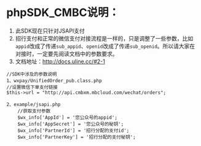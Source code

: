 phpSDK_CMBC说明：
==============

 1. 此SDK现在只针对JSAPI支付
 2. 招行支付和正常的微信支付对接流程是一样的，只是调整了一些参数，比如`appid`改成了传递`sub_appid`、`openid`改成了传递`sub_openid`。所以请大家在对接时，一定要先阅读文档中的参数要求。
 3. 文档地址：http://docs.uline.cc/#2-1

```
//SDK中涉及的参数说明
1、wxpay/UnifiedOrder_pub.class.php   
//设置微信下单支付链接
$this->url = "http://api.cmbxm.mbcloud.com/wechat/orders";

2、example/jsapi.php
    //获取支付参数
	$wx_info['AppId'] = '您公众号的appid';
	$wx_info['AppSecret'] = '您公众号的秘钥';
	$wx_info['PartnerId'] = '招行分配的支付id';
	$wx_info['PartnerKey'] = '招行分配的支付秘钥';


```